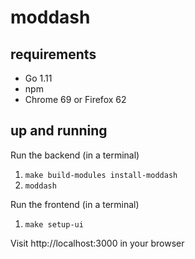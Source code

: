 # moddash

## requirements

* Go 1.11
* npm
* Chrome 69 or Firefox 62

## up and running

Run the backend (in a terminal)

1. `make build-modules install-moddash`
1. `moddash`

Run the frontend (in a terminal)

1. `make setup-ui`

Visit http://localhost:3000 in your browser
